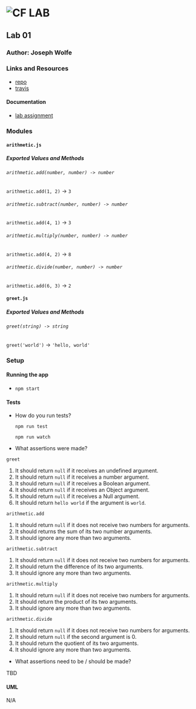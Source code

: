 ![CF](http://i.imgur.com/7v5ASc8.png) LAB
=================================================

## Lab 01

### Author: Joseph Wolfe

### Links and Resources
* [repo](https://github.com/charmedsatyr-401-advanced-javascript/lab-01)
* [travis](http://xyz.com)

#### Documentation
* [lab assignment](https://github.com/codefellows/seattle-javascript-401d29/blob/master/curriculum/class-01/lab/README.md)

### Modules
#### `arithmetic.js`
##### Exported Values and Methods

###### `arithmetic.add(number, number) -> number`
`arithmetic.add(1, 2)` -> `3`

###### `arithmetic.subtract(number, number) -> number`
`arithmetic.add(4, 1)` -> `3`

###### `arithmetic.multiply(number, number) -> number`
`arithmetic.add(4, 2)` -> `8`

###### `arithmetic.divide(number, number) -> number`
`arithmetic.add(6, 3)` -> `2`

#### `greet.js`
##### Exported Values and Methods

###### `greet(string) -> string`
`greet('world')` -> `'hello, world'`

### Setup
#### Running the app
* `npm start`
  
#### Tests
* How do you run tests?
  
  `npm run test` 
  
  `npm run watch`
* What assertions were made?

`greet`
1. It should return `null` if it receives an undefined argument.
2. It should return `null` if it receives a number argument.
3. It should return `null` if it receives a Boolean argument.
4. It should return `null` if it receives an Object argument.
5. It should return `null` if it receives a Null argument.
6. It should return `hello world` if the argument is `world`.

`arithmetic.add`
1. It should return `null` if it does not receive two numbers for arguments.
2. It should returns the sum of its two number arguments.
3. It should ignore any more than two arguments.

`arithmetic.subtract`
1. It should return `null` if it does not receive two numbers for arguments.
 2. It should return the difference of its two arguments.
 3. It should ignore any more than two arguments.

`arithmetic.multiply`
 1. It should return `null` if it does not receive two numbers for arguments.
 2. It should return the product of its two arguments.
 3. It should ignore any more than two arguments.

`arithmetic.divide`
 1. It should return `null` if it does not receive two numbers for arguments.
 2. It should return `null` if the second argument is 0.
 3. It should return the quotient of its two arguments.
 4. It should ignore any more than two arguments.

* What assertions need to be / should be made?

TBD

#### UML
N/A
